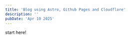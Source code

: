 ```yaml
---
title: 'Blog using Astro, Github Pages and Cloudflare'
description: ''
pubDate: 'Apr 10 2025'
---
```


start here!